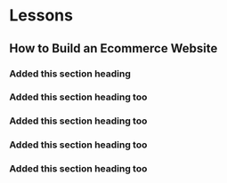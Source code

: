 # Lessons

## How to Build an Ecommerce Website

### Added this section heading

### Added this section heading too

### Added this section heading too

### Added this section heading too

### Added this section heading too
